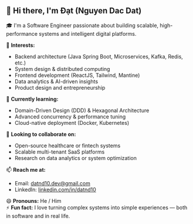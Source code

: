 ## 👋 Hi there, I'm Đạt (Nguyen Dac Dat)

🎓 I'm a Software Engineer passionate about building scalable, high-performance systems and intelligent digital platforms.

👀 **Interests:**  
- Backend architecture (Java Spring Boot, Microservices, Kafka, Redis, etc.)  
- System design & distributed computing  
- Frontend development (ReactJS, Tailwind, Mantine)  
- Data analytics & AI-driven insights  
- Product design and entrepreneurship  

🌱 **Currently learning:**  
- Domain-Driven Design (DDD) & Hexagonal Architecture  
- Advanced concurrency & performance tuning  
- Cloud-native deployment (Docker, Kubernetes)  

💞️ **Looking to collaborate on:**  
- Open-source healthcare or fintech systems  
- Scalable multi-tenant SaaS platforms  
- Research on data analytics or system optimization  

📫 **Reach me at:**  
- Email: [datnd10.dev@gmail.com](mailto:datnd10.dev@gmail.com)  
- LinkedIn: [linkedin.com/in/datnd10](https://linkedin.com/in/datnd10)  

😄 **Pronouns:** He / Him  
⚡ **Fun fact:** I love turning complex systems into simple experiences — both in software and in real life.

